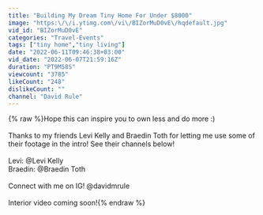 ```yaml
---
title: "Building My Dream Tiny Home For Under $8000"
image: "https:\/\/i.ytimg.com\/vi\/BIZorMuD0vE\/hqdefault.jpg"
vid_id: "BIZorMuD0vE"
categories: "Travel-Events"
tags: ["tiny home","tiny living"]
date: "2022-06-11T09:46:38+03:00"
vid_date: "2022-06-07T21:59:16Z"
duration: "PT9M58S"
viewcount: "3785"
likeCount: "248"
dislikeCount: ""
channel: "David Rule"
---
```

{% raw %}Hope this can inspire you to own less and do more :)<br /><br />Thanks to my friends Levi Kelly and Braedin Toth for letting me use some of their footage in the intro! See their channels below!<br /><br />Levi: @Levi Kelly <br />Braedin: @Braedin Toth <br /><br />Connect with me on IG! @davidmrule<br /><br />Interior video coming soon!{% endraw %}
